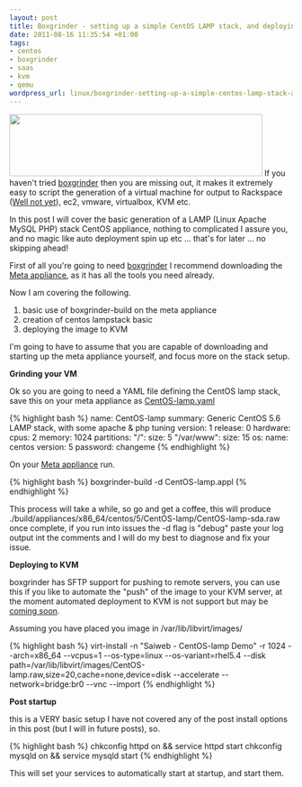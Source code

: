 ```yaml
--- 
layout: post
title: Boxgrinder - setting up a simple CentOS LAMP stack, and deploying it to KVM
date: 2011-08-16 11:35:54 +01:00
tags: 
- centos
- boxgrinder
- saas
- kvm
- qemu
wordpress_url: linux/boxgrinder-setting-up-a-simple-centos-lamp-stack-and-deploying-it-to-kvm
---
```

<a href="http://www.saiweb.co.ukcdn.saiweb.co.uk/uploads/2011/08/boxgrinder_logo_450px.gif"><img class="aligncenter size-full wp-image-1093" title="boxgrinder_logo_450px" src="http://www.saiweb.co.ukcdn.saiweb.co.uk/uploads/2011/08/boxgrinder_logo_450px.gif" alt="" width="450" height="110" /></a> If you haven't tried <a href="http://boxgrinder.org">boxgrinder</a> then you are missing out, it makes it extremely easy to script the generation of a virtual machine for output to Rackspace (<a href="http://www.saiweb.co.uk/linux/boxgrinder-setting-up-a-simple-centos-lamp-stack-and-deploying-it-to-kvm/comment-page-1#comment-49065">Well not yet</a>), ec2, vmware, virtualbox, KVM etc.

In this post I will cover the basic generation of a LAMP (Linux Apache MySQL PHP) stack CentOS appliance, nothing to complicated I assure you, and no magic like auto deployment spin up etc ... that's for later ... no skipping ahead!

First of all you're going to need <a href="http://boxgrinder.org">boxgrinder</a> I recommend downloading the <a href="http://boxgrinder.org/download/boxgrinder-build-meta-appliance/">Meta appliance</a>, as it has all the tools you need already.

Now I am covering the following.
<ol>
	<li>basic use of boxgrinder-build on the meta appliance</li>
	<li>creation of centos lampstack basic</li>
	<li>deploying the image to KVM</li>
</ol>
I'm going to have to assume that you are capable of downloading and starting up the meta appliance yourself, and focus more on the stack setup.

<strong>Grinding your VM</strong>

Ok so you are going to need a YAML file defining the CentOS lamp stack, save this on your meta appliance as <a href="https://github.com/Oneiroi/boxgrinder-appliances/blob/master/CentOS/CentOS-lamp.appl">CentOS-lamp.yaml</a>

{% highlight bash %}
name: CentOS-lamp
summary: Generic CentOS 5.6 LAMP stack, with some apache &amp; php tuning
version: 1
release: 0
hardware:
cpus: 2
memory: 1024
partitions:
"/":
size: 5
"/var/www":
size: 15
os:
name: centos
version: 5
password: changeme
{% endhighlight %}

On your <a href="http://boxgrinder.org/download/boxgrinder-build-meta-appliance/">Meta appliance</a> run.

{% highlight bash %}
boxgrinder-build -d CentOS-lamp.appl
{% endhighlight %}

This process will take a while, so go and get a coffee, this will produce ./build/appliances/x86_64/centos/5/CentOS-lamp/CentOS-lamp-sda.raw once complete, if you run into issues the -d flag is "debug" paste your log output int the comments and I will do my best to diagnose and fix your issue.

<strong>Deploying to KVM</strong>

boxgrinder has SFTP support for pushing to remote servers, you can use this if you like to automate the "push" of the image to your KVM server, at the moment automated deployment to KVM is not support but may be <a href="https://issues.jboss.org/browse/BGBUILD-211">coming soon</a>.

Assuming you have placed you image in /var/lib/libvirt/images/

{% highlight bash %}
virt-install -n "Saiweb - CentOS-lamp Demo" -r 1024 --arch=x86_64 --vcpus=1 --os-type=linux --os-variant=rhel5.4 --disk path=/var/lib/libvirt/images/CentOS-lamp.raw,size=20,cache=none,device=disk --accelerate --network=bridge:br0 --vnc --import
{% endhighlight %}

<strong>Post startup</strong>

this is a VERY basic setup I have not covered any of the post install options in this post (but I will in future posts), so.

{% highlight bash %}
chkconfig httpd on &amp;&amp; service httpd start
chkconfig mysqld on &amp;&amp; service mysqld start
{% endhighlight %}

This will set your services to automatically start at startup, and start them.
